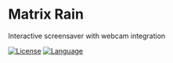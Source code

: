 # Matrix Rain
Interactive screensaver with webcam integration

[![License](https://img.shields.io/github/license/pkarneliuk/mrain.svg)](http://opensource.org/licenses/GPL-3.0)
[![Language](https://img.shields.io/badge/language-C++17-blue.svg)](https://isocpp.org)
